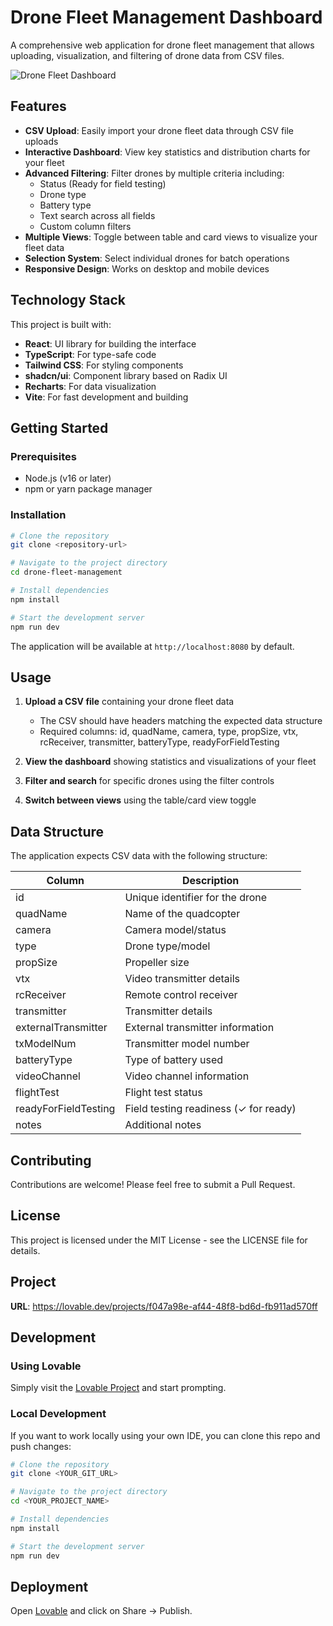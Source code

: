 
# Drone Fleet Management Dashboard

A comprehensive web application for drone fleet management that allows uploading, visualization, and filtering of drone data from CSV files.

![Drone Fleet Dashboard](https://placeholder-for-project-screenshot.com)

## Features

- **CSV Upload**: Easily import your drone fleet data through CSV file uploads
- **Interactive Dashboard**: View key statistics and distribution charts for your fleet
- **Advanced Filtering**: Filter drones by multiple criteria including:
  - Status (Ready for field testing)
  - Drone type
  - Battery type
  - Text search across all fields
  - Custom column filters
- **Multiple Views**: Toggle between table and card views to visualize your fleet data
- **Selection System**: Select individual drones for batch operations
- **Responsive Design**: Works on desktop and mobile devices

## Technology Stack

This project is built with:

- **React**: UI library for building the interface
- **TypeScript**: For type-safe code
- **Tailwind CSS**: For styling components
- **shadcn/ui**: Component library based on Radix UI
- **Recharts**: For data visualization
- **Vite**: For fast development and building

## Getting Started

### Prerequisites

- Node.js (v16 or later)
- npm or yarn package manager

### Installation

```sh
# Clone the repository
git clone <repository-url>

# Navigate to the project directory
cd drone-fleet-management

# Install dependencies
npm install

# Start the development server
npm run dev
```

The application will be available at `http://localhost:8080` by default.

## Usage

1. **Upload a CSV file** containing your drone fleet data
   - The CSV should have headers matching the expected data structure
   - Required columns: id, quadName, camera, type, propSize, vtx, rcReceiver, transmitter, batteryType, readyForFieldTesting

2. **View the dashboard** showing statistics and visualizations of your fleet

3. **Filter and search** for specific drones using the filter controls

4. **Switch between views** using the table/card view toggle

## Data Structure

The application expects CSV data with the following structure:

| Column | Description |
|--------|-------------|
| id | Unique identifier for the drone |
| quadName | Name of the quadcopter |
| camera | Camera model/status |
| type | Drone type/model |
| propSize | Propeller size |
| vtx | Video transmitter details |
| rcReceiver | Remote control receiver |
| transmitter | Transmitter details |
| externalTransmitter | External transmitter information |
| txModelNum | Transmitter model number |
| batteryType | Type of battery used |
| videoChannel | Video channel information |
| flightTest | Flight test status |
| readyForFieldTesting | Field testing readiness (✓ for ready) |
| notes | Additional notes |

## Contributing

Contributions are welcome! Please feel free to submit a Pull Request.

## License

This project is licensed under the MIT License - see the LICENSE file for details.

## Project

**URL**: https://lovable.dev/projects/f047a98e-af44-48f8-bd6d-fb911ad570ff

## Development

### Using Lovable

Simply visit the [Lovable Project](https://lovable.dev/projects/f047a98e-af44-48f8-bd6d-fb911ad570ff) and start prompting.

### Local Development

If you want to work locally using your own IDE, you can clone this repo and push changes:

```sh
# Clone the repository
git clone <YOUR_GIT_URL>

# Navigate to the project directory
cd <YOUR_PROJECT_NAME>

# Install dependencies
npm install

# Start the development server
npm run dev
```

## Deployment

Open [Lovable](https://lovable.dev/projects/f047a98e-af44-48f8-bd6d-fb911ad570ff) and click on Share -> Publish.
